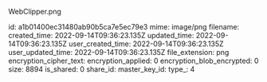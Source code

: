 WebClipper.png

id: a1b01400ec31480ab90b5ca7e5ec79e3
mime: image/png
filename: 
created_time: 2022-09-14T09:36:23.135Z
updated_time: 2022-09-14T09:36:23.135Z
user_created_time: 2022-09-14T09:36:23.135Z
user_updated_time: 2022-09-14T09:36:23.135Z
file_extension: png
encryption_cipher_text: 
encryption_applied: 0
encryption_blob_encrypted: 0
size: 8894
is_shared: 0
share_id: 
master_key_id: 
type_: 4